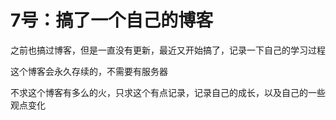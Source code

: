 
# 7号：搞了一个自己的博客

之前也搞过博客，但是一直没有更新，最近又开始搞了，记录一下自己的学习过程

这个博客会永久存续的，不需要有服务器

不求这个博客有多么的火，只求这个有点记录，记录自己的成长，以及自己的一些观点变化

